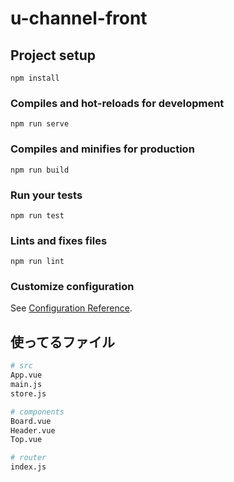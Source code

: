 # u-channel-front

## Project setup
```
npm install
```

### Compiles and hot-reloads for development
```
npm run serve
```

### Compiles and minifies for production
```
npm run build
```

### Run your tests
```
npm run test
```

### Lints and fixes files
```
npm run lint
```

### Customize configuration
See [Configuration Reference](https://cli.vuejs.org/config/).

## 使ってるファイル

``` bash
# src
App.vue
main.js
store.js

# components
Board.vue
Header.vue
Top.vue

# router
index.js
```
